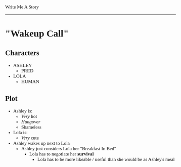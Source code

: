 <Style>
	Body {
		Font-size: 15px;
		Font-family: Verdana;
	};
</Style>

Write Me A Story
****************
"Wakeup Call"
=============

Characters
----------
- ASHLEY
	- PRED
- LOLA
	- HUMAN

Plot
----
- Ashley is:
	- _Very_ hot
	- _Hungover_
	- Shameless
- Lola is:
	- _Very_ cute
- Ashley wakes up next to Lola
	- Ashley just considers Lola her "Breakfast In Bed"
		- Lola has to negotiate her __survival__
			- Lola has to be more likeable / useful than she would be as Ashley's meal